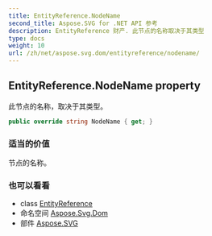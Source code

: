 ```yaml
---
title: EntityReference.NodeName
second_title: Aspose.SVG for .NET API 参考
description: EntityReference 财产. 此节点的名称取决于其类型
type: docs
weight: 10
url: /zh/net/aspose.svg.dom/entityreference/nodename/
---
```

## EntityReference.NodeName property

此节点的名称，取决于其类型。

```csharp
public override string NodeName { get; }
```

### 适当的价值

节点的名称。

### 也可以看看

* class [EntityReference](../)
* 命名空间 [Aspose.Svg.Dom](../../entityreference/)
* 部件 [Aspose.SVG](../../../)


